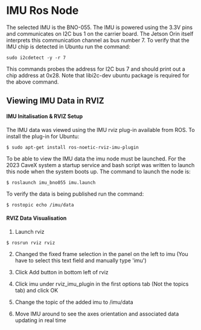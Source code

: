 # IMU Ros Node

The selected IMU is the BNO-055. The IMU is powered using the 3.3V pins and communicates on I2C bus 1 on the carrier board. The Jetson Orin itself interprets this communication channel as bus number 7. To verify that the IMU chip is detected in Ubuntu run the command:

```sudo i2cdetect -y -r 7```

This commands probes the address for I2C bus 7 and should print out a chip address at 0x28. Note that libi2c-dev ubuntu package is required for the above command.

## Viewing IMU Data in RVIZ

#### IMU Initalisation & RVIZ Setup
The IMU data was viewed using the IMU rviz plug-in available from ROS. To install the plug-in for Ubuntu:

```$ sudo apt-get install ros-noetic-rviz-imu-plugin```

To be able to view the IMU data the imu node must be launched. For the 2023 CaveX system a startup service and bash script was written to launch this node when the system boots up. The command to launch the node is:

```$ roslaunch imu_bno055 imu.launch```

To verify the data is being published run the command:

```$ rostopic echo /imu/data```

#### RVIZ Data Visualisation
1. Launch rviz

```$ rosrun rviz rviz```

2. Changed the fixed frame selection in the panel on the left to imu (You have to select this text field and manually type 'imu')

3. Click Add button in bottom left of rviz

4. Click imu under rviz_imu_plugin in the first options tab (Not the topics tab) and click OK

5. Change the topic of the added imu to /imu/data

6. Move IMU around to see the axes orientation and associated data updating in real time
